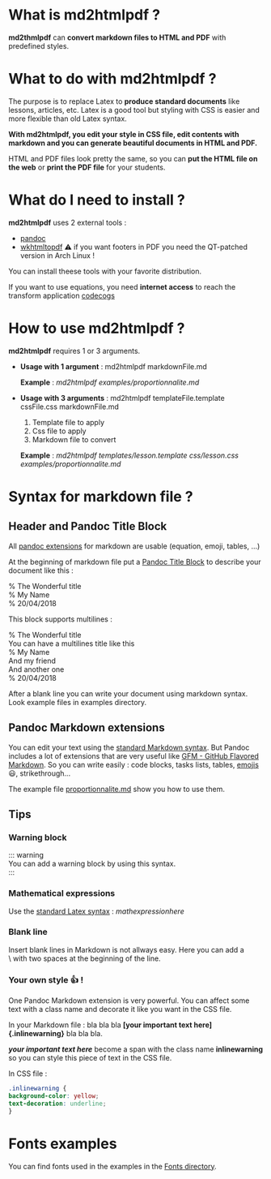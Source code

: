 # What is md2htmlpdf ?
**md2thmlpdf** can **convert markdown files to HTML and PDF** with predefined styles.

# What to do with md2htmlpdf ?

The purpose is to replace Latex to **produce standard documents** like lessons, articles, etc.
Latex is a good tool but styling with CSS is easier and more flexible than old Latex syntax.

**With md2htmlpdf, you edit your style in CSS file, edit contents with markdown and you can generate beautiful documents in HTML and PDF.**

HTML and PDF files look pretty the same, so you can **put the HTML file on the web** or **print the PDF file** for your students.

# What do I need to install ?

**md2htmlpdf** uses 2 external tools :

 - [pandoc](https://pandoc.org/)
 - [wkhtmltopdf](https://wkhtmltopdf.org/) ⚠️ if you want footers in PDF you need the QT-patched version in Arch Linux !

You can install theese tools with your favorite distribution.

If you want to use equations, you need **internet access** to reach the transform application [codecogs](http://latex.codecogs.com/svg.latex)

# How to use md2htmlpdf ?

**md2htmlpdf** requires 1 or 3 arguments.

- **Usage with 1 argument** : md2htmlpdf markdownFile.md

	**Example** : *md2htmlpdf examples/proportionnalite.md*

- **Usage with 3 arguments** : md2htmlpdf templateFile.template cssFile.css markdownFile.md
	1) Template file to apply
	1) Css file to apply
	1) Markdown file to convert

	**Example** : *md2htmlpdf templates/lesson.template css/lesson.css examples/proportionnalite.md*

# Syntax for markdown file ?

## Header and Pandoc Title Block

All [pandoc extensions](https://pandoc.org/MANUAL.html#pandocs-markdown) for markdown are usable (equation, emoji, tables, ...)

At the beginning of markdown file put a [Pandoc Title Block](https://pandoc.org/MANUAL.html#metadata-blocks) to describe your document like this :

% The Wonderful title  
% My Name  
% 20/04/2018  

This block supports multilines :

% The Wonderful title  
  You can have a multilines title like this  
% My Name  
  And my friend  
  And another one  
% 20/04/2018

After a blank line you can write your document using markdown syntax. Look example files in examples directory.

## Pandoc Markdown extensions

You can edit your text using the [standard Markdown syntax](http://commonmark.org/help/).
But Pandoc includes a lot of extensions that are very useful like [GFM - GitHub Flavored Markdown](https://guides.github.com/features/mastering-markdown/#GitHub-flavored-markdown). So you can write easily : code blocks, tasks lists, tables, [emojis](https://www.webpagefx.com/tools/emoji-cheat-sheet/) :smiley:, strikethrough...

The example file [proportionnalite.md](https://raw.githubusercontent.com/ValeryBruniaux/md2htmlpdf/master/examples/proportionnalite.md) show you how to use them.

## Tips

### Warning block

::: warning  
You can add a warning block by using this syntax.  
:::

### Mathematical expressions

Use the [standard Latex syntax](https://en.wikibooks.org/wiki/LaTeX/Mathematics) : $math expression here$

### Blank line

Insert blank lines in Markdown is not allways easy. Here you can add a  
\ with two spaces at the beginning of the line.

### Your own style :+1: !

One Pandoc Markdown extension is very powerful. You can affect some text with a class name and decorate it like you want in the CSS file.

In your Markdown file :
bla bla bla **[your important text here]{.inlinewarning}** bla bla bla.

***your important text here*** become a span with the class name **inlinewarning** so you can style this piece of text in the CSS file.

In CSS file :
```css
.inlinewarning {
background-color: yellow;
text-decoration: underline;
}
```

# Fonts examples

You can find fonts used in the examples in the [Fonts directory](https://github.com/ValeryBruniaux/md2htmlpdf/tree/master/fonts).